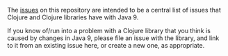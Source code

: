 The [issues]() on this repository are intended to be a central list of
issues that Clojure and Clojure libraries have with Java 9.

If you know of/run into a problem with a Clojure library that you
think is caused by changes in Java 9, please file an issue with the
library, and link to it from an existing issue here, or create a new
one, as appropriate.
